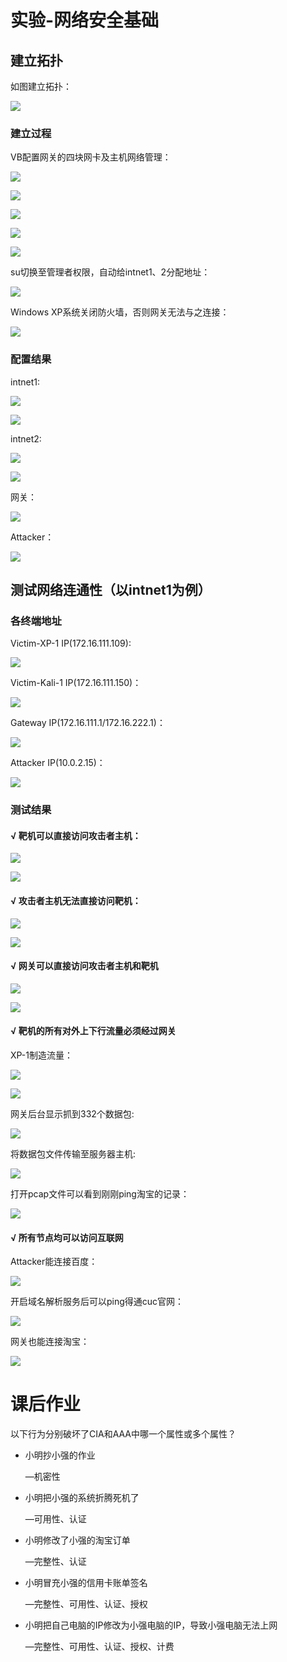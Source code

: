 # 实验-网络安全基础

## 建立拓扑

如图建立拓扑：

![](img/网络拓扑.png)

### 建立过程

VB配置网关的四块网卡及主机网络管理：

![](img/Gateway网络配置1.png)

![](img/Gateway网络配置2.png)

![](img/Gateway网络配置3.png)

![](img/Gateway网络配置4.png)

![](img/Gateway网络配置5.png)

su切换至管理者权限，自动给intnet1、2分配地址：

![](img/su切换用户后配置网卡.png)

Windows XP系统关闭防火墙，否则网关无法与之连接：

![](img/XP-1关闭防火墙.png)

### 配置结果

intnet1:

![](img/WindowsXP-1网络拓扑.png)

![](img/Kali-1网络拓扑.png)

intnet2:

![](img/Debain10-2网络拓扑.png)

![](img/WindowsXP-2网络拓扑.png)

网关：

![](img/Debian10-Gateway网络拓扑.png)

Attacker：

![](img/Kali-Attacker网络拓扑.png)

## 测试网络连通性（以intnet1为例）

### 各终端地址

Victim-XP-1 IP(172.16.111.109):

![](img/XP-1.png)

Victim-Kali-1 IP(172.16.111.150)：

![](img/Kali-1.png)

Gateway IP(172.16.111.1/172.16.222.1)：

![](img/Gateway.png)

Attacker IP(10.0.2.15)：

![](img/Kali-Attacker.png)

### 测试结果

#### √ 靶机可以直接访问攻击者主机：

![](img/XP-1ping得通Kali-Attacker.png)

![](img/Kali-1ping得通Kali-Attacker.png)

#### √ 攻击者主机无法直接访问靶机：

![](img/Kali-Attackerping不通XP-1.png)

![](img/Kali-Attackerping不通Kali-.png)

#### √ 网关可以直接访问攻击者主机和靶机

![](img/网关ping的通XP-1.png)

![](img/网关可以ping得通Kali-Attacker.png)

#### √ 靶机的所有对外上下行流量必须经过网关

XP-1制造流量：

![](img/XP-1ping淘宝.png)

![](img/XP-1上制造流量.png)

网关后台显示抓到332个数据包:

![](img/网关后台显示抓到332个数据包.png)

将数据包文件传输至服务器主机:

![](img/将数据包文件传输至服务器主机.png)

打开pcap文件可以看到刚刚ping淘宝的记录：

![](img/ping淘宝的记录.png)

#### √ 所有节点均可以访问互联网

Attacker能连接百度：

![](img/Kali-Attackerping得通百度.png)

开启域名解析服务后可以ping得通cuc官网：

![](img/开启域名解析服务后可以ping得通cuc官网.png)

网关也能连接淘宝：

![](img/Gatewayping得通淘宝.png)

# 课后作业

以下行为分别破坏了CIA和AAA中哪一个属性或多个属性？

- 小明抄小强的作业

    —机密性

- 小明把小强的系统折腾死机了

    —可用性、认证

- 小明修改了小强的淘宝订单

    —完整性、认证

- 小明冒充小强的信用卡账单签名

    —完整性、可用性、认证、授权

- 小明把自己电脑的IP修改为小强电脑的IP，导致小强电脑无法上网

    —完整性、可用性、认证、授权、计费